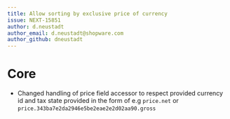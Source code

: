 ```yaml
---
title: Allow sorting by exclusive price of currency
issue: NEXT-15851
author: d.neustadt
author_email: d.neustadt@shopware.com 
author_github: dneustadt
---
```

# Core
* Changed handling of price field accessor to respect provided currency id and tax state provided in the form of e.g `price.net` or `price.343ba7e2da2946e5be2eae2e2d02aa90.gross`
